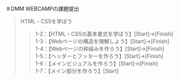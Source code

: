 ＃DMM WEBCAMPの課題提出

>HTML・CSSを学ぼう
>>1-2：【HTML・CSSの基本書式を学ぼう】[Start]→[Finish]  
>>1-3：【Webページの構造を理解しよう】[Start]→[Finish]  
>>1-4：【Webページの枠組みを作ろう】[Start]→[Finish]  
>>1-5：【ヘッダーとフッターを作ろう】[Start]→[Finish]  
>>1-6：【メインビジュアルを作ろう】[Start]→[Finish]  
>>1-7：【メイン部分を作ろう】[Start]